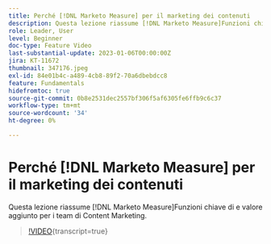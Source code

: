 ```yaml
---
title: Perché [!DNL Marketo Measure] per il marketing dei contenuti
description: Questa lezione riassume [!DNL Marketo Measure]Funzioni chiave di e valore aggiunto per i team di Content Marketing.
role: Leader, User
level: Beginner
doc-type: Feature Video
last-substantial-update: 2023-01-06T00:00:00Z
jira: KT-11672
thumbnail: 347176.jpeg
exl-id: 84e01b4c-a489-4cb8-89f2-70a6dbebdcc8
feature: Fundamentals
hidefromtoc: true
source-git-commit: 0b8e2531dec2557bf306f5af6305fe6ffb9c6c37
workflow-type: tm+mt
source-wordcount: '34'
ht-degree: 0%

---
```


# Perché [!DNL Marketo Measure] per il marketing dei contenuti

Questa lezione riassume [!DNL Marketo Measure]Funzioni chiave di e valore aggiunto per i team di Content Marketing.

>[!VIDEO](https://video.tv.adobe.com/v/347176/?learn=on){transcript=true}
